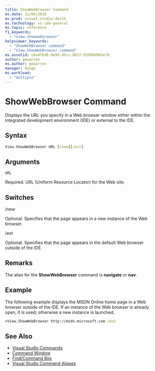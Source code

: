 ```yaml
---
title: ShowWebBrowser Command
ms.date: 11/04/2016
ms.prod: visual-studio-dev15
ms.technology: vs-ide-general
ms.topic: reference
f1_keywords:
  - "view.showwebbrowser"
helpviewer_keywords:
  - "ShowWebBrowser command"
  - "View.ShowWebBrowser command"
ms.assetid: c6a4fbd6-8e9d-45cc-8b2f-93990d065e78
author: gewarren
ms.author: gewarren
manager: douge
ms.workload:
  - "multiple"
---
```

# ShowWebBrowser Command
Displays the URL you specify in a Web browser window either within the integrated development environment (IDE) or external to the IDE.

## Syntax

```cmd
View.ShowWebBrowser URL [/new][/ext]
```

## Arguments
 `URL`

 Required. URL (Uniform Resource Locator) for the Web site.

## Switches
 /new

 Optional. Specifies that the page appears in a new instance of the Web browser.

 /ext

 Optional. Specifies that the page appears in the default Web browser outside of the IDE.

## Remarks
 The alias for the **ShowWebBrowser** command is **navigate** or **nav**.

## Example
 The following example displays the MSDN Online home page in a Web browser outside of the IDE. If an instance of the Web browser is already open, it is used; otherwise a new instance is launched.

```cmd
>View.ShowWebBrowser http://msdn.microsoft.com /ext
```

## See Also

- [Visual Studio Commands](../../ide/reference/visual-studio-commands.md)
- [Command Window](../../ide/reference/command-window.md)
- [Find/Command Box](../../ide/find-command-box.md)
- [Visual Studio Command Aliases](../../ide/reference/visual-studio-command-aliases.md)